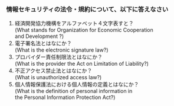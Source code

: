 ### 情報セキュリティの法令・規約について、以下に答えなさい<br />

1. 経済開発協力機構をアルファベット４文字表すと？<br />
(What stands for Organization for Economic Cooperation<br /> 
and Development ?)<br />
2. 電子署名法とはなにか？<br /> 
(What is the electronic signature law?)<br />
3. プロバイダー責任制限法とはなにか？<br />
(What is the provider the Act on Limitation of Liability?)<br />
4. 不正アクセス禁止法とはなにか？<br />
(What is unauthorized access law?)<br />
5. 個人情報保護法における個人情報の定義とはなにか？<br />
(What is the definition of personal information in<br />
the Personal Information Protection Act?)<br />
